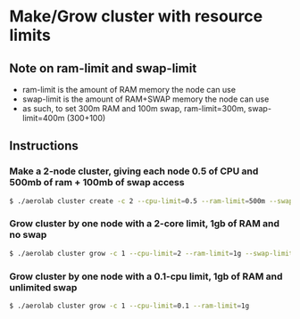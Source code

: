 # Make/Grow cluster with resource limits

## Note on ram-limit and swap-limit

* ram-limit is the amount of RAM memory the node can use
* swap-limit is the amount of RAM+SWAP memory the node can use
* as such, to set 300m RAM and 100m swap, ram-limit=300m, swap-limit=400m (300+100)

## Instructions

### Make a 2-node cluster, giving each node 0.5 of CPU and 500mb of ram + 100mb of swap access
```bash
$ ./aerolab cluster create -c 2 --cpu-limit=0.5 --ram-limit=500m --swap-limit=600m
```

### Grow cluster by one node with a 2-core limit, 1gb of RAM and no swap
```bash
$ ./aerolab cluster grow -c 1 --cpu-limit=2 --ram-limit=1g --swap-limit=1g
```

### Grow cluster by one node with a 0.1-cpu limit, 1gb of RAM and unlimited swap
```bash
$ ./aerolab cluster grow -c 1 --cpu-limit=0.1 --ram-limit=1g
```
